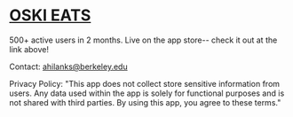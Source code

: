 # [OSKI EATS](https://apps.apple.com/us/app/oski-eats/id6741076699)

500+ active users in 2 months. Live on the app store-- check it out at the link above!

Contact:
ahilanks@berkeley.edu

Privacy Policy:
"This app does not collect store sensitive information from users. Any data used within the app is solely for functional purposes and is not shared with third parties. By using this app, you agree to these terms."
